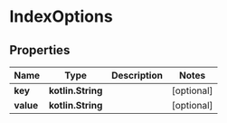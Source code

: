 
# IndexOptions

## Properties
Name | Type | Description | Notes
------------ | ------------- | ------------- | -------------
**key** | **kotlin.String** |  |  [optional]
**value** | **kotlin.String** |  |  [optional]



